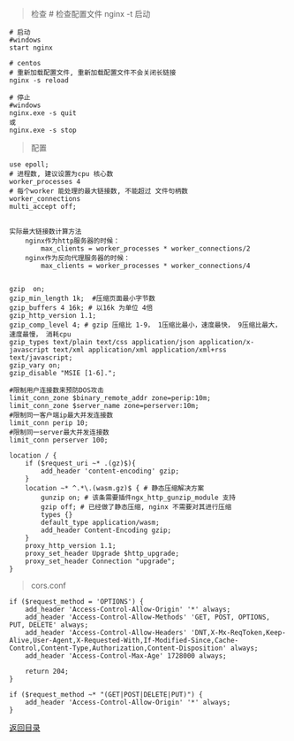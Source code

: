 > 检查
    # 检查配置文件
    nginx -t
> 启动
> 
    # 启动
    #windows
    start nginx

    # centos
    # 重新加载配置文件, 重新加载配置文件不会关闭长链接
    nginx -s reload
    
    # 停止
    #windows
    nginx.exe -s quit 
    或
    nginx.exe -s stop

    

> 配置
> 
    use epoll;
    # 进程数, 建议设置为cpu 核心数
    worker_processes 4
    # 每个worker 能处理的最大链接数, 不能超过 文件句柄数
    worker_connections
    multi_accept off;


    实际最大链接数计算方法
        nginx作为http服务器的时候：
            max_clients = worker_processes * worker_connections/2
        nginx作为反向代理服务器的时候：
            max_clients = worker_processes * worker_connections/4


    gzip  on;
    gzip_min_length 1k;  #压缩页面最小字节数
    gzip_buffers 4 16k; # 以16k 为单位 4倍
    gzip_http_version 1.1;
    gzip_comp_level 4; # gzip 压缩比 1-9， 1压缩比最小，速度最快， 9压缩比最大，速度最慢， 消耗cpu
    gzip_types text/plain text/css application/json application/x-javascript text/xml application/xml application/xml+rss text/javascript;
    gzip_vary on;
    gzip_disable "MSIE [1-6].";

    #限制用户连接数来预防DOS攻击
    limit_conn_zone $binary_remote_addr zone=perip:10m;
    limit_conn_zone $server_name zone=perserver:10m;
    #限制同一客户端ip最大并发连接数
    limit_conn perip 10;
    #限制同一server最大并发连接数
    limit_conn perserver 100;

    location / {
        if ($request_uri ~* .(gz)$){
            add_header 'content-encoding' gzip;
        }
        location ~* ^.*\.(wasm.gz)$ { # 静态压缩解决方案
            gunzip on; # 该条需要插件ngx_http_gunzip_module 支持
            gzip off; # 已经做了静态压缩, nginx 不需要对其进行压缩
            types {}
            default_type application/wasm;
            add_header Content-Encoding gzip;
        }
        proxy_http_version 1.1;
        proxy_set_header Upgrade $http_upgrade;
        proxy_set_header Connection "upgrade";
    }

> cors.conf

```
if ($request_method = 'OPTIONS') {
    add_header 'Access-Control-Allow-Origin' '*' always;
    add_header 'Access-Control-Allow-Methods' 'GET, POST, OPTIONS, PUT, DELETE' always;
    add_header 'Access-Control-Allow-Headers' 'DNT,X-Mx-ReqToken,Keep-Alive,User-Agent,X-Requested-With,If-Modified-Since,Cache-Control,Content-Type,Authorization,Content-Disposition' always;
    add_header 'Access-Control-Max-Age' 1728000 always;

    return 204;
}

if ($request_method ~* "(GET|POST|DELETE|PUT)") {
    add_header 'Access-Control-Allow-Origin' '*' always;
}
```

[返回目录](../README.md)